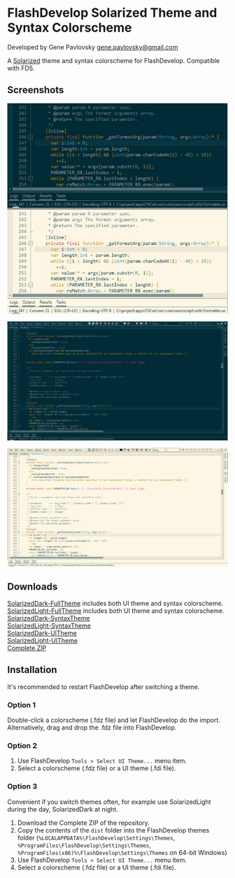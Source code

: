 FlashDevelop Solarized Theme and Syntax Colorscheme
===================================================

Developed by Gene Pavlovsky <gene.pavlovsky@gmail.com>

A [Solarized](http://ethanschoonover.com/solarized) theme and syntax colorscheme for FlashDevelop. Compatible with FD5.

Screenshots
-----------

![solarized](https://raw.githubusercontent.com/gene-pavlovsky/flashdevelop-colors-solarized/master/image/fd_solarized.jpg)

![solarized-dark](https://raw.githubusercontent.com/gene-pavlovsky/flashdevelop-colors-solarized/master/image/fd_solarized_dark.jpg)

![solarized-light](https://raw.githubusercontent.com/gene-pavlovsky/flashdevelop-colors-solarized/master/image/fd_solarized_light.jpg)

Downloads
------------
[SolarizedDark-FullTheme](https://github.com/gene-pavlovsky/flashdevelop-colors-solarized/blob/master/dist/FullThemes/SolarizedDark.fdz?raw=true) includes both UI theme and syntax colorscheme.  
[SolarizedLight-FullTheme](https://github.com/gene-pavlovsky/flashdevelop-colors-solarized/blob/master/dist/FullThemes/SolarizedLight.fdz?raw=true) includes both UI theme and syntax colorscheme.  
[SolarizedDark-SyntaxTheme](https://github.com/gene-pavlovsky/flashdevelop-colors-solarized/blob/master/dist/SyntaxThemes/SolarizedDark.fdz?raw=true)  
[SolarizedLight-SyntaxTheme](https://github.com/gene-pavlovsky/flashdevelop-colors-solarized/blob/master/dist/SyntaxThemes/SolarizedLight.fdz?raw=true)  
[SolarizedDark-UITheme](https://github.com/gene-pavlovsky/flashdevelop-colors-solarized/blob/master/dist/SolarizedDark.fdi?raw=true)  
[SolarizedLight-UITheme](https://github.com/gene-pavlovsky/flashdevelop-colors-solarized/blob/master/dist/SolarizedLight.fdi?raw=true)  
[Complete ZIP](https://github.com/gene-pavlovsky/flashdevelop-colors-solarized/archive/master.zip)

Installation
------------

It's recommended to restart FlashDevelop after switching a theme.

### Option 1

Double-click a colorscheme (.fdz file) and let FlashDevelop do the import. Alternatively, drag and drop the .fdz file into FlashDevelop.

### Option 2

1. Use FlashDevelop `Tools > Select UI Theme...` menu item.
2. Select a colorscheme (.fdz file) or a UI theme (.fdi file).

### Option 3

Convenient if you switch themes often, for example use SolarizedLight during the day, SolarizedDark at night.

1. Download the Complete ZIP of the repository.
2. Copy the contents of the `dist` folder into the FlashDevelop themes folder (`%LOCALAPPDATA%\FlashDevelop\Settings\Themes`, `%ProgramFiles\FlashDevelop\Settings\Themes`, `%ProgramFiles(x86)%\FlashDevelop\Settings\Themes` on 64-bit Windows)
3. Use FlashDevelop `Tools > Select UI Theme...` menu item.
4. Select a colorscheme (.fdz file) or a UI theme (.fdi file).

